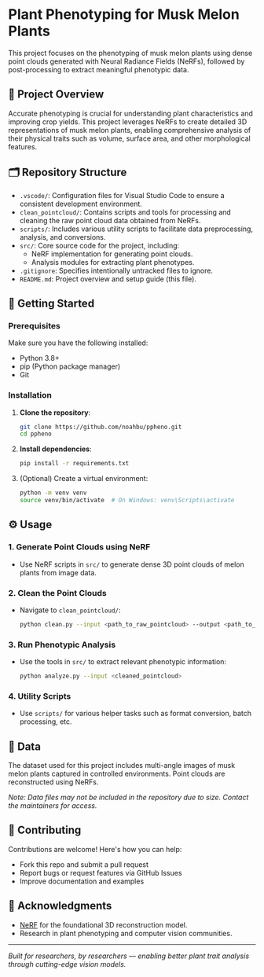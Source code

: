 # Plant Phenotyping for Musk Melon Plants

This project focuses on the phenotyping of musk melon plants using dense point clouds generated with Neural Radiance Fields (NeRFs), followed by post-processing to extract meaningful phenotypic data.

## 🌱 Project Overview

Accurate phenotyping is crucial for understanding plant characteristics and improving crop yields. This project leverages NeRFs to create detailed 3D representations of musk melon plants, enabling comprehensive analysis of their physical traits such as volume, surface area, and other morphological features.

## 🗂️ Repository Structure

- `.vscode/`: Configuration files for Visual Studio Code to ensure a consistent development environment.
- `clean_pointcloud/`: Contains scripts and tools for processing and cleaning the raw point cloud data obtained from NeRFs.
- `scripts/`: Includes various utility scripts to facilitate data preprocessing, analysis, and conversions.
- `src/`: Core source code for the project, including:
  - NeRF implementation for generating point clouds.
  - Analysis modules for extracting plant phenotypes.
- `.gitignore`: Specifies intentionally untracked files to ignore.
- `README.md`: Project overview and setup guide (this file).

## 🚀 Getting Started

### Prerequisites

Make sure you have the following installed:

- Python 3.8+
- pip (Python package manager)
- Git

### Installation

1. **Clone the repository**:
   ```bash
   git clone https://github.com/noahbu/ppheno.git
   cd ppheno
   ```

2. **Install dependencies**:
   ```bash
   pip install -r requirements.txt
   ```

3. (Optional) Create a virtual environment:
   ```bash
   python -m venv venv
   source venv/bin/activate  # On Windows: venv\Scripts\activate
   ```

## ⚙️ Usage

### 1. Generate Point Clouds using NeRF

- Use NeRF scripts in `src/` to generate dense 3D point clouds of melon plants from image data.

### 2. Clean the Point Clouds

- Navigate to `clean_pointcloud/`:
  ```bash
  python clean.py --input <path_to_raw_pointcloud> --output <path_to_cleaned_output>
  ```

### 3. Run Phenotypic Analysis

- Use the tools in `src/` to extract relevant phenotypic information:
  ```bash
  python analyze.py --input <cleaned_pointcloud>
  ```

### 4. Utility Scripts

- Use `scripts/` for various helper tasks such as format conversion, batch processing, etc.

## 📁 Data

The dataset used for this project includes multi-angle images of musk melon plants captured in controlled environments. Point clouds are reconstructed using NeRFs.

*Note: Data files may not be included in the repository due to size. Contact the maintainers for access.*

## 🤝 Contributing

Contributions are welcome! Here's how you can help:

- Fork this repo and submit a pull request
- Report bugs or request features via GitHub Issues
- Improve documentation and examples


## 🙌 Acknowledgments

- [NeRF](https://github.com/bmild/nerf) for the foundational 3D reconstruction model.
- Research in plant phenotyping and computer vision communities.

---

*Built for researchers, by researchers — enabling better plant trait analysis through cutting-edge vision models.*
